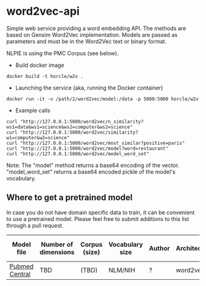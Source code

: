 word2vec-api
============

Simple web service providing a word embedding API. The methods are based on Gensim Word2Vec implementation. Models are passed as parameters and must be in the Word2Vec text or binary format. 

NLPIE is using the PMC Corpus (see below).

* Build docker image   
```
docker build -t horcle/w2v .
```

* Launching the service (aka, running the Docker container)
```
docker run -it -v /path/2/word2vec/model:/data -p 5000:5000 horcle/w2v
```



* Example calls
```
curl "http://127.0.0.1:5000/word2vec/n_similarity?ws1=data&ws1=science&ws2=computer&ws2=science"
curl "http://127.0.0.1:5000/word2vec/similarity?w1=computer&w2=science"
curl "http://127.0.0.1:5000/word2vec/most_similar?positive=paris"
curl "http://127.0.0.1:5000/word2vec/model?word=restaurant"
curl "http://127.0.0.1:5000/word2vec/model_word_set"
```

Note: The "model" method returns a base64 encoding of the vector. "model\_word\_set" returns a base64 encoded pickle of the model's vocabulary. 

## Where to get a pretrained model

In case you do not have domain specific data to train, it can be convenient to use a pretrained model. 
Please feel free to submit additions to this list through a pull request.

 
| Model file | Number of dimensions | Corpus (size)| Vocabulary size | Author | Architecture | Training Algorithm | Context window - size | Web page |
| --- | --- | --- | --- | --- | --- | --- | --- | --- |
| [Pubmed Central](https://www.ncbi.nlm.nih.gov/pmc/tools/ftp/) | TBD | (TBD) | NLM/NIH | ? | word2vec | negative sampling | BoW - ~5| [link](https://www.ncbi.nlm.nih.gov/pmc/tools/ftp/) |


